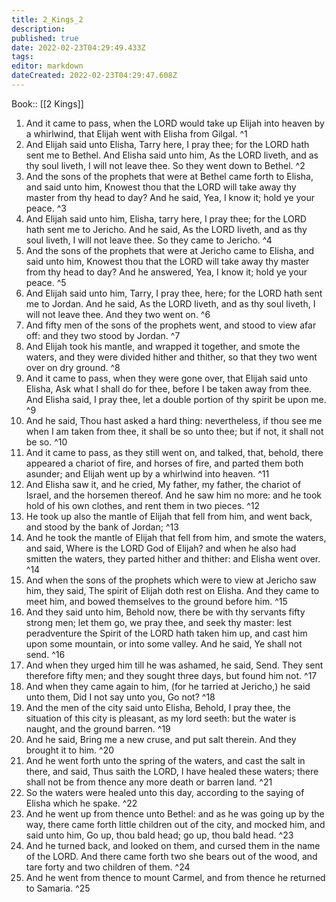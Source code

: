 ```yaml
---
title: 2_Kings_2
description: 
published: true
date: 2022-02-23T04:29:49.433Z
tags: 
editor: markdown
dateCreated: 2022-02-23T04:29:47.608Z
---
```


 Book:: [[2 Kings]]
 1. And it came to pass, when the LORD would take up Elijah into heaven by a whirlwind, that Elijah went with Elisha from Gilgal. ^1
 2. And Elijah said unto Elisha, Tarry here, I pray thee; for the LORD hath sent me to Bethel. And Elisha said unto him, As the LORD liveth, and as thy soul liveth, I will not leave thee. So they went down to Bethel. ^2
 3. And the sons of the prophets that were at Bethel came forth to Elisha, and said unto him, Knowest thou that the LORD will take away thy master from thy head to day? And he said, Yea, I know it; hold ye your peace. ^3
 4. And Elijah said unto him, Elisha, tarry here, I pray thee; for the LORD hath sent me to Jericho. And he said, As the LORD liveth, and as thy soul liveth, I will not leave thee. So they came to Jericho. ^4
 5. And the sons of the prophets that were at Jericho came to Elisha, and said unto him, Knowest thou that the LORD will take away thy master from thy head to day? And he answered, Yea, I know it; hold ye your peace. ^5
 6. And Elijah said unto him, Tarry, I pray thee, here; for the LORD hath sent me to Jordan. And he said, As the LORD liveth, and as thy soul liveth, I will not leave thee. And they two went on. ^6
 7. And fifty men of the sons of the prophets went, and stood to view afar off: and they two stood by Jordan. ^7
 8. And Elijah took his mantle, and wrapped it together, and smote the waters, and they were divided hither and thither, so that they two went over on dry ground. ^8
 9. And it came to pass, when they were gone over, that Elijah said unto Elisha, Ask what I shall do for thee, before I be taken away from thee. And Elisha said, I pray thee, let a double portion of thy spirit be upon me. ^9
 10. And he said, Thou hast asked a hard thing: nevertheless, if thou see me when I am taken from thee, it shall be so unto thee; but if not, it shall not be so. ^10
 11. And it came to pass, as they still went on, and talked, that, behold, there appeared a chariot of fire, and horses of fire, and parted them both asunder; and Elijah went up by a whirlwind into heaven. ^11
 12. And Elisha saw it, and he cried, My father, my father, the chariot of Israel, and the horsemen thereof. And he saw him no more: and he took hold of his own clothes, and rent them in two pieces. ^12
 13. He took up also the mantle of Elijah that fell from him, and went back, and stood by the bank of Jordan; ^13
 14. And he took the mantle of Elijah that fell from him, and smote the waters, and said, Where is the LORD God of Elijah? and when he also had smitten the waters, they parted hither and thither: and Elisha went over. ^14
 15. And when the sons of the prophets which were to view at Jericho saw him, they said, The spirit of Elijah doth rest on Elisha. And they came to meet him, and bowed themselves to the ground before him. ^15
 16. And they said unto him, Behold now, there be with thy servants fifty strong men; let them go, we pray thee, and seek thy master: lest peradventure the Spirit of the LORD hath taken him up, and cast him upon some mountain, or into some valley. And he said, Ye shall not send. ^16
 17. And when they urged him till he was ashamed, he said, Send. They sent therefore fifty men; and they sought three days, but found him not. ^17
 18. And when they came again to him, (for he tarried at Jericho,) he said unto them, Did I not say unto you, Go not? ^18
 19. And the men of the city said unto Elisha, Behold, I pray thee, the situation of this city is pleasant, as my lord seeth: but the water is naught, and the ground barren. ^19
 20. And he said, Bring me a new cruse, and put salt therein. And they brought it to him. ^20
 21. And he went forth unto the spring of the waters, and cast the salt in there, and said, Thus saith the LORD, I have healed these waters; there shall not be from thence any more death or barren land. ^21
 22. So the waters were healed unto this day, according to the saying of Elisha which he spake. ^22
 23. And he went up from thence unto Bethel: and as he was going up by the way, there came forth little children out of the city, and mocked him, and said unto him, Go up, thou bald head; go up, thou bald head. ^23
 24. And he turned back, and looked on them, and cursed them in the name of the LORD. And there came forth two she bears out of the wood, and tare forty and two children of them. ^24
 25. And he went from thence to mount Carmel, and from thence he returned to Samaria. ^25
